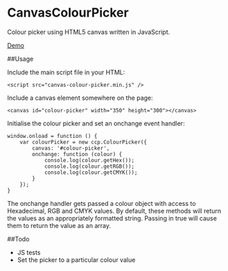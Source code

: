 CanvasColourPicker
==================

Colour picker using HTML5 canvas written in JavaScript.

[Demo](http://www.charliehw.com/projects/colourpicker)

##Usage

Include the main script file in your HTML:

    <script src="canvas-colour-picker.min.js" />

Include a canvas element somewhere on the page:

    <canvas id="colour-picker" width="350" height="300"></canvas>

Initialise the colour picker and set an onchange event handler:

	window.onload = function () {
		var colourPicker = new ccp.ColourPicker({
			canvas: '#colour-picker',
			onchange: function (colour) {
				console.log(colour.getHex());
				console.log(colour.getRGB());
				console.log(colour.getCMYK());
			}
		});
	}

The onchange handler gets passed a colour object with access to Hexadecimal, RGB and CMYK values. By default, these methods will return the values as an appropriately formatted string. Passing in true will cause them to return the value as an array.

##Todo

- JS tests
- Set the picker to a particular colour value
